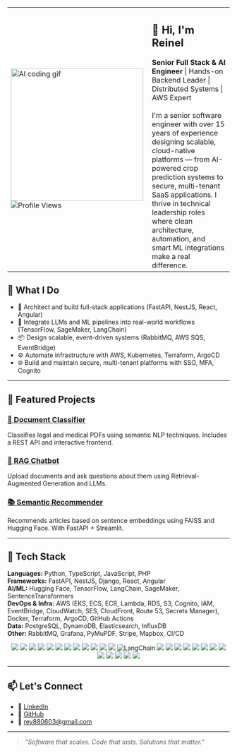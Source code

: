 <table>
  <tr>
    <td>
      <img src="https://media.giphy.com/media/qgQUggAC3Pfv687qPC/giphy.gif" width="300" alt="AI coding gif" />
      <img src="https://visitor-badge.laobi.icu/badge?page_id=reinelt88.reinelt88&left_color=gray&right_color=blue" alt="Profile Views" />
    </td>
    <td>
      <h2>👋 Hi, I'm Reinel</h2>
      <strong>Senior Full Stack & AI Engineer</strong> | Hands-on Backend Leader | Distributed Systems | AWS Expert
      <br /><br />
      I'm a senior software engineer with over 15 years of experience designing scalable, cloud-native platforms — from AI-powered crop prediction systems to secure, multi-tenant SaaS applications. I thrive in technical leadership roles where clean architecture, automation, and smart ML integrations make a real difference.
    </td>
  </tr>
</table>

## 🧠 What I Do

- 🔧 Architect and build full-stack applications (FastAPI, NestJS, React, Angular)
- 🧠 Integrate LLMs and ML pipelines into real-world workflows (TensorFlow, SageMaker, LangChain)
- 📦 Design scalable, event-driven systems (RabbitMQ, AWS SQS, EventBridge)
- ⚙️ Automate infrastructure with AWS, Kubernetes, Terraform, ArgoCD
- 🌐 Build and maintain secure, multi-tenant platforms with SSO, MFA, Cognito

---

## 🚀 Featured Projects

### [🔎 Document Classifier](https://github.com/reinelt88/document-classifier)
Classifies legal and medical PDFs using semantic NLP techniques. Includes a REST API and interactive frontend.

### [💬 RAG Chatbot](https://github.com/reinelt88/rag-chatbot-documents)
Upload documents and ask questions about them using Retrieval-Augmented Generation and LLMs.

### [📚 Semantic Recommender](https://github.com/reinelt88/semantic-recommender)
Recommends articles based on sentence embeddings using FAISS and Hugging Face. With FastAPI + Streamlit.

---

## 🧰 Tech Stack

**Languages:** Python, TypeScript, JavaScript, PHP  
**Frameworks:** FastAPI, NestJS, Django, React, Angular  
**AI/ML:** Hugging Face, TensorFlow, LangChain, SageMaker, SentenceTransformers  
**DevOps & Infra:** AWS (EKS, ECS, ECR, Lambda, RDS, S3, Cognito, IAM,
EventBridge, CloudWatch, SES, CloudFront, Route 53,
Secrets Manager), Docker, Terraform, ArgoCD, GitHub Actions  
**Data:** PostgreSQL, DynamoDB, Elasticsearch, InfluxDB  
**Other:** RabbitMQ, Grafana, PyMuPDF, Stripe, Mapbox, CI/CD

<p align="center">
  <!-- Languages -->
  <img src="https://img.shields.io/badge/Python-3776AB?style=flat&logo=python&logoColor=white"/>
  <img src="https://img.shields.io/badge/TypeScript-007ACC?style=flat&logo=typescript&logoColor=white"/>
  <img src="https://img.shields.io/badge/JavaScript-F7DF1E?style=flat&logo=javascript&logoColor=black"/>
  <img src="https://img.shields.io/badge/PHP-777BB4?style=flat&logo=php&logoColor=white"/>

  <!-- Frameworks -->
  <img src="https://img.shields.io/badge/FastAPI-009688?style=flat&logo=fastapi&logoColor=white"/>
  <img src="https://img.shields.io/badge/NestJS-E0234E?style=flat&logo=nestjs&logoColor=white"/>
  <img src="https://img.shields.io/badge/Django-092E20?style=flat&logo=django&logoColor=white"/>
  <img src="https://img.shields.io/badge/React-20232A?style=flat&logo=react&logoColor=61DAFB"/>
  <img src="https://img.shields.io/badge/Angular-DD0031?style=flat&logo=angular&logoColor=white"/>

  <!-- AI/ML -->
  <img src="https://img.shields.io/badge/HuggingFace-FFD21F?style=flat&logo=huggingface&logoColor=black"/>
  <img src="https://img.shields.io/badge/TensorFlow-FF6F00?style=flat&logo=tensorflow&logoColor=white"/>
  <img src="https://img.shields.io/badge/SageMaker-152E4E?style=flat&logo=amazonaws&logoColor=white"/>
  <img src="https://img.shields.io/badge/LangChain-000000?style=flat&logo=data:image/svg+xml;base64,PHN2ZyB3aWR0aD0iNjQiIGhlaWdodD0iNjQiIHZpZXdCb3g9IjAgMCAxMjggMTI4IiB4bWxucz0iaHR0cDovL3d3dy53My5vcmcvMjAwMC9zdmciPgogIDxjaXJjbGUgY3g9IjY0IiBjeT0iNjQiIHI9IjY0IiBmaWxsPSIjZmZmIi8+Cjwvc3ZnPg==" alt="LangChain"/>

  <!-- DevOps / Infra -->
  <img src="https://img.shields.io/badge/AWS-232F3E?style=flat&logo=amazonaws&logoColor=white"/>
  <img src="https://img.shields.io/badge/Docker-2496ED?style=flat&logo=docker&logoColor=white"/>
  <img src="https://img.shields.io/badge/Terraform-7B42BC?style=flat&logo=terraform&logoColor=white"/>
  <img src="https://img.shields.io/badge/ArgoCD-EF7B4D?style=flat&logo=argo&logoColor=white"/>
  <img src="https://img.shields.io/badge/GitHub%20Actions-2088FF?style=flat&logo=githubactions&logoColor=white"/>

  <!-- Databases / Search -->
  <img src="https://img.shields.io/badge/PostgreSQL-336791?style=flat&logo=postgresql&logoColor=white"/>
  <img src="https://img.shields.io/badge/DynamoDB-4053D6?style=flat&logo=amazondynamodb&logoColor=white"/>
  <img src="https://img.shields.io/badge/Elasticsearch-005571?style=flat&logo=elasticsearch&logoColor=white"/>
  <img src="https://img.shields.io/badge/InfluxDB-22ADF6?style=flat&logo=influxdb&logoColor=white"/>

  <!-- Other Tools -->
  <img src="https://img.shields.io/badge/RabbitMQ-FF6600?style=flat&logo=rabbitmq&logoColor=white"/>
  <img src="https://img.shields.io/badge/Grafana-F46800?style=flat&logo=grafana&logoColor=white"/>
  <img src="https://img.shields.io/badge/Stripe-635BFF?style=flat&logo=stripe&logoColor=white"/>
  <img src="https://img.shields.io/badge/Mapbox-4264FB?style=flat&logo=mapbox&logoColor=white"/>
</p>

---

## 📫 Let's Connect

- 🔗 [LinkedIn](https://linkedin.com/in/reinel-torres/)
- 🧠 [GitHub](https://github.com/reinelt88)
- 📧 rey880603@gmail.com

---

> _“Software that scales. Code that lasts. Solutions that matter.”_
